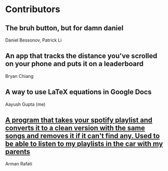 # Contributors

## The bruh button, but for damn daniel

Daniel Bessonov, Patrick Li

## An app that tracks the distance you've scrolled on your phone and puts it on a leaderboard

Bryan Chiang

## A way to use LaTeX equations in Google Docs

Aayush Gupta (me)

## [A program that takes your spotify playlist and converts it to a clean version with the same songs and removes it if it can't find any. Used to be able to listen to my playlists in the car with my parents](https://github.com/code-arman/Cleanify)

Arman Rafati
